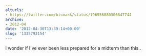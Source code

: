 ```yaml
---
alturls:
- https://twitter.com/bismark/status/196956880306847744
archive:
- 2012-04
date: '2012-04-30T13:39:14+00:00'
slug: '1335793154'
---
```


I wonder if I've ever been less prepared for a midterm than this..

